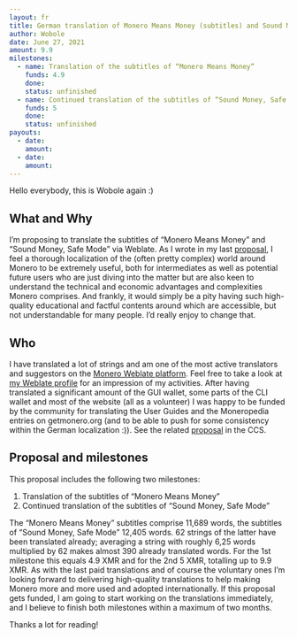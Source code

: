 ```yaml
---
layout: fr
title: German translation of Monero Means Money (subtitles) and Sound Money, Safe Mode (subtitles)
author: Wobole
date: June 27, 2021
amount: 9.9
milestones:
  - name: Translation of the subtitles of “Monero Means Money”
    funds: 4.9
    done:
    status: unfinished
  - name: Continued translation of the subtitles of “Sound Money, Safe Mode”
    funds: 5
    done:
    status: unfinished
payouts:
  - date:
    amount:
  - date:
    amount:
---
```


Hello everybody, this is Wobole again :)

## What and Why
I’m proposing to translate the subtitles of “Monero Means Money” and “Sound Money, Safe Mode” via Weblate. 
As I wrote in my last [proposal](https://ccs.getmonero.org/proposals/Translation-getmonero-german.html), I feel a thorough localization of the (often pretty complex) world around Monero to be extremely useful, both for intermediates as well as potential future users who are just diving into the matter but are also keen to understand the technical and economic advantages and complexities Monero comprises. And frankly, it would simply be a pity having such high-quality educational and factful contents around which are accessible, but not understandable for many people. I’d really enjoy to change that.

## Who
I have translated a lot of strings and am one of the most active translators and suggestors on the [Monero Weblate platform](https://translate.getmonero.org/stats/). Feel free to take a look at [my Weblate profile](https://translate.getmonero.org/user/Wobole/) for an impression of my activities. After having translated a significant amount of the GUI wallet, some parts of the CLI wallet and most of the website (all as a volunteer) I was happy to be funded by the community for translating the User Guides and the Moneropedia entries on getmonero.org (and to be able to push for some consistency within the German localization :)). See the related [proposal](https://ccs.getmonero.org/proposals/Translation-getmonero-german.html) in the CCS. 

## Proposal and milestones
This proposal includes the following two milestones: 
1. Translation of the subtitles of “Monero Means Money”
2. Continued translation of the subtitles of “Sound Money, Safe Mode”

The “Monero Means Money” subtitles comprise 11,689 words, the subtitles of “Sound Money, Safe Mode” 12,405 words. 62 strings of the latter have been translated already; averaging a string with roughly 6,25 words multiplied by 62 makes almost 390 already translated words. For the 1st milestone this equals 4.9 XMR and for the 2nd 5 XMR, totalling up to 9.9 XMR.
As with the last paid translations and of course the voluntary ones I’m looking forward to delivering high-quality translations to help making Monero more and more used and adopted internationally. If this proposal gets funded, I am going to start working on the translations immediately, and I believe to finish both milestones within a maximum of two months. 

Thanks a lot for reading!
